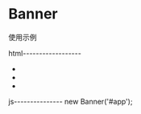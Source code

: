 # Banner
使用示例

html------------------
<div id="app">
    <ul>
        <li><img src="./pic/01.jpg" alt=""></li>
        <li><img src="./pic/02.jpg" alt=""></li>
        <li><img src="./pic/03.jpg" alt=""></li>
    </ul>
</div>


js---------------
new Banner('#app');
